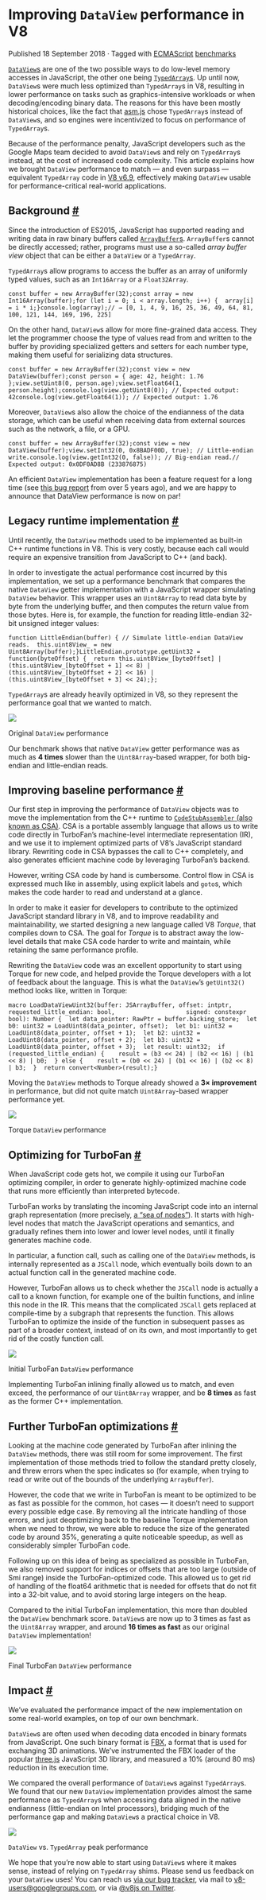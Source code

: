 Improving `DataView` performance in V8
======================================

Published 18 September 2018 · Tagged with [ECMAScript](/blog/tags/ecmascript) [benchmarks](/blog/tags/benchmarks)

[`DataView`s](https://developer.mozilla.org/en-US/docs/Web/JavaScript/Reference/Global_Objects/DataView) are one of the two possible ways to do low-level memory accesses in JavaScript, the other one being [`TypedArray`s](https://developer.mozilla.org/en-US/docs/Web/JavaScript/Reference/Global_Objects/TypedArray). Up until now, `DataView`s were much less optimized than `TypedArray`s in V8, resulting in lower performance on tasks such as graphics-intensive workloads or when decoding/encoding binary data. The reasons for this have been mostly historical choices, like the fact that [asm.js](http://asmjs.org/) chose `TypedArray`s instead of `DataView`s, and so engines were incentivized to focus on performance of `TypedArray`s.

Because of the performance penalty, JavaScript developers such as the Google Maps team decided to avoid `DataView`s and rely on `TypedArray`s instead, at the cost of increased code complexity. This article explains how we brought `DataView` performance to match — and even surpass — equivalent `TypedArray` code in [V8 v6.9](/blog/v8-release-69), effectively making `DataView` usable for performance-critical real-world applications.

Background [#](#background)
---------------------------

Since the introduction of ES2015, JavaScript has supported reading and writing data in raw binary buffers called [`ArrayBuffer`s](https://developer.mozilla.org/en-US/docs/Web/JavaScript/Reference/Global_Objects/ArrayBuffer). `ArrayBuffer`s cannot be directly accessed; rather, programs must use a so-called _array buffer view_ object that can be either a `DataView` or a `TypedArray`.

`TypedArray`s allow programs to access the buffer as an array of uniformly typed values, such as an `Int16Array` or a `Float32Array`.

    const buffer = new ArrayBuffer(32);const array = new Int16Array(buffer);for (let i = 0; i < array.length; i++) {  array[i] = i * i;}console.log(array);// → [0, 1, 4, 9, 16, 25, 36, 49, 64, 81, 100, 121, 144, 169, 196, 225]

On the other hand, `DataView`s allow for more fine-grained data access. They let the programmer choose the type of values read from and written to the buffer by providing specialized getters and setters for each number type, making them useful for serializing data structures.

    const buffer = new ArrayBuffer(32);const view = new DataView(buffer);const person = { age: 42, height: 1.76 };view.setUint8(0, person.age);view.setFloat64(1, person.height);console.log(view.getUint8(0)); // Expected output: 42console.log(view.getFloat64(1)); // Expected output: 1.76

Moreover, `DataView`s also allow the choice of the endianness of the data storage, which can be useful when receiving data from external sources such as the network, a file, or a GPU.

    const buffer = new ArrayBuffer(32);const view = new DataView(buffer);view.setInt32(0, 0x8BADF00D, true); // Little-endian write.console.log(view.getInt32(0, false)); // Big-endian read.// Expected output: 0x0DF0AD8B (233876875)

An efficient `DataView` implementation has been a feature request for a long time (see [this bug report](https://bugs.chromium.org/p/chromium/issues/detail?id=225811) from over 5 years ago), and we are happy to announce that DataView performance is now on par!

Legacy runtime implementation [#](#legacy-runtime-implementation)
-----------------------------------------------------------------

Until recently, the `DataView` methods used to be implemented as built-in C++ runtime functions in V8. This is very costly, because each call would require an expensive transition from JavaScript to C++ (and back).

In order to investigate the actual performance cost incurred by this implementation, we set up a performance benchmark that compares the native `DataView` getter implementation with a JavaScript wrapper simulating `DataView` behavior. This wrapper uses an `Uint8Array` to read data byte by byte from the underlying buffer, and then computes the return value from those bytes. Here is, for example, the function for reading little-endian 32-bit unsigned integer values:

    function LittleEndian(buffer) { // Simulate little-endian DataView reads.  this.uint8View_ = new Uint8Array(buffer);}LittleEndian.prototype.getUint32 = function(byteOffset) {  return this.uint8View_[byteOffset] |    (this.uint8View_[byteOffset + 1] << 8) |    (this.uint8View_[byteOffset + 2] << 16) |    (this.uint8View_[byteOffset + 3] << 24);};

`TypedArray`s are already heavily optimized in V8, so they represent the performance goal that we wanted to match.

![](/_img/dataview/dataview-original.svg)

Original `DataView` performance

Our benchmark shows that native `DataView` getter performance was as much as **4 times** slower than the `Uint8Array`\-based wrapper, for both big-endian and little-endian reads.

Improving baseline performance [#](#improving-baseline-performance)
-------------------------------------------------------------------

Our first step in improving the performance of `DataView` objects was to move the implementation from the C++ runtime to [`CodeStubAssembler` (also known as CSA)](/blog/csa). CSA is a portable assembly language that allows us to write code directly in TurboFan’s machine-level intermediate representation (IR), and we use it to implement optimized parts of V8’s JavaScript standard library. Rewriting code in CSA bypasses the call to C++ completely, and also generates efficient machine code by leveraging TurboFan’s backend.

However, writing CSA code by hand is cumbersome. Control flow in CSA is expressed much like in assembly, using explicit labels and `goto`s, which makes the code harder to read and understand at a glance.

In order to make it easier for developers to contribute to the optimized JavaScript standard library in V8, and to improve readability and maintainability, we started designing a new language called V8 _Torque_, that compiles down to CSA. The goal for _Torque_ is to abstract away the low-level details that make CSA code harder to write and maintain, while retaining the same performance profile.

Rewriting the `DataView` code was an excellent opportunity to start using Torque for new code, and helped provide the Torque developers with a lot of feedback about the language. This is what the `DataView`’s `getUint32()` method looks like, written in Torque:

    macro LoadDataViewUint32(buffer: JSArrayBuffer, offset: intptr,                    requested_little_endian: bool,                    signed: constexpr bool): Number {  let data_pointer: RawPtr = buffer.backing_store;  let b0: uint32 = LoadUint8(data_pointer, offset);  let b1: uint32 = LoadUint8(data_pointer, offset + 1);  let b2: uint32 = LoadUint8(data_pointer, offset + 2);  let b3: uint32 = LoadUint8(data_pointer, offset + 3);  let result: uint32;  if (requested_little_endian) {    result = (b3 << 24) | (b2 << 16) | (b1 << 8) | b0;  } else {    result = (b0 << 24) | (b1 << 16) | (b2 << 8) | b3;  }  return convert<Number>(result);}

Moving the `DataView` methods to Torque already showed a **3× improvement** in performance, but did not quite match `Uint8Array`\-based wrapper performance yet.

![](/_img/dataview/dataview-torque.svg)

Torque `DataView` performance

Optimizing for TurboFan [#](#optimizing-for-turbofan)
-----------------------------------------------------

When JavaScript code gets hot, we compile it using our TurboFan optimizing compiler, in order to generate highly-optimized machine code that runs more efficiently than interpreted bytecode.

TurboFan works by translating the incoming JavaScript code into an internal graph representation (more precisely, [a “sea of nodes”](https://darksi.de/d.sea-of-nodes/)). It starts with high-level nodes that match the JavaScript operations and semantics, and gradually refines them into lower and lower level nodes, until it finally generates machine code.

In particular, a function call, such as calling one of the `DataView` methods, is internally represented as a `JSCall` node, which eventually boils down to an actual function call in the generated machine code.

However, TurboFan allows us to check whether the `JSCall` node is actually a call to a known function, for example one of the builtin functions, and inline this node in the IR. This means that the complicated `JSCall` gets replaced at compile-time by a subgraph that represents the function. This allows TurboFan to optimize the inside of the function in subsequent passes as part of a broader context, instead of on its own, and most importantly to get rid of the costly function call.

![](/_img/dataview/dataview-turbofan-initial.svg)

Initial TurboFan `DataView` performance

Implementing TurboFan inlining finally allowed us to match, and even exceed, the performance of our `Uint8Array` wrapper, and be **8 times** as fast as the former C++ implementation.

Further TurboFan optimizations [#](#further-turbofan-optimizations)
-------------------------------------------------------------------

Looking at the machine code generated by TurboFan after inlining the `DataView` methods, there was still room for some improvement. The first implementation of those methods tried to follow the standard pretty closely, and threw errors when the spec indicates so (for example, when trying to read or write out of the bounds of the underlying `ArrayBuffer`).

However, the code that we write in TurboFan is meant to be optimized to be as fast as possible for the common, hot cases — it doesn’t need to support every possible edge case. By removing all the intricate handling of those errors, and just deoptimizing back to the baseline Torque implementation when we need to throw, we were able to reduce the size of the generated code by around 35%, generating a quite noticeable speedup, as well as considerably simpler TurboFan code.

Following up on this idea of being as specialized as possible in TurboFan, we also removed support for indices or offsets that are too large (outside of Smi range) inside the TurboFan-optimized code. This allowed us to get rid of handling of the float64 arithmetic that is needed for offsets that do not fit into a 32-bit value, and to avoid storing large integers on the heap.

Compared to the initial TurboFan implementation, this more than doubled the `DataView` benchmark score. `DataView`s are now up to 3 times as fast as the `Uint8Array` wrapper, and around **16 times as fast** as our original `DataView` implementation!

![](/_img/dataview/dataview-turbofan-final.svg)

Final TurboFan `DataView` performance

Impact [#](#impact)
-------------------

We’ve evaluated the performance impact of the new implementation on some real-world examples, on top of our own benchmark.

`DataView`s are often used when decoding data encoded in binary formats from JavaScript. One such binary format is [FBX](https://en.wikipedia.org/wiki/FBX), a format that is used for exchanging 3D animations. We’ve instrumented the FBX loader of the popular [three.js](https://threejs.org/) JavaScript 3D library, and measured a 10% (around 80 ms) reduction in its execution time.

We compared the overall performance of `DataView`s against `TypedArray`s. We found that our new `DataView` implementation provides almost the same performance as `TypedArray`s when accessing data aligned in the native endianness (little-endian on Intel processors), bridging much of the performance gap and making `DataView`s a practical choice in V8.

![](/_img/dataview/dataview-vs-typedarray.svg)

`DataView` vs. `TypedArray` peak performance

We hope that you’re now able to start using `DataView`s where it makes sense, instead of relying on `TypedArray` shims. Please send us feedback on your `DataView` uses! You can reach us [via our bug tracker](https://crbug.com/v8/new), via mail to [v8-users@googlegroups.com](mailto:v8-users@googlegroups.com), or via [@v8js on Twitter](https://twitter.com/v8js).